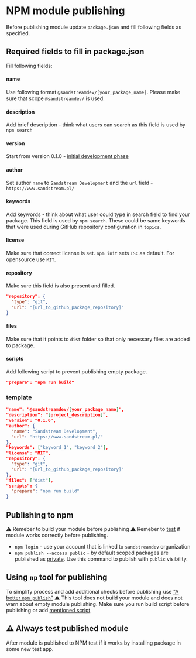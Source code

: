 # NPM module publishing

Before publishing module update `package.json` and fill following fields as specified.

## Required fields to fill in package.json

Fill following fields:

#### name

Use following format `@sandstreamdev/[your_package_name]`. Please make sure that scope `@sandstreamdev/` is used.

#### description

Add brief description - think what users can search as this field is used by `npm search`

#### version

Start from version 0.1.0 - [initial development phase](https://semver.org/#how-should-i-deal-with-revisions-in-the-0yz-initial-development-phase)

#### author

Set author `name` to `Sandstream Development` and the `url` field - `https://www.sandstream.pl/`

#### keywords

Add keywords - think about what user could type in search field to find your package. This field is used by `npm search`. These could be same keywords that were used during GitHub repository configuration in `topics`.

#### license

Make sure that correct license is set. `npm init` sets `ISC` as default. For opensource use `MIT`.

#### repository

Make sure this field is also present and filled.

```json
"repository": {
  "type": "git",
  "url": "[url_to_github_package_repository]"
}
```

#### files

Make sure that it points to `dist` folder so that only necessary files are added to package.

#### scripts

Add following script to prevent publishing empty package.
```json
"prepare": "npm run build"
```

### template

```json
"name": "@sandstreamdev/[your_package_name]",
"description": "[project_description]",
"version": "0.1.0",
"author": {
  "name": "Sandstream Development",
  "url": "https://www.sandstream.pl/"
},
"keywords": ["keyword_1", "keyword_2"],
"license": "MIT",
"repository": {
  "type": "git",
  "url": "[url_to_github_package_repository]"
},
"files": ["dist"],
"scripts": {
  "prepare": "npm run build"
}
```

## Publishing to npm

:warning: Remeber to build your module before publishing
:warning: Remeber to [test](./npm-module-testing) if module works correctly before publishing.

* `npm login` - use your account that is linked to `sandstreamdev` organization
* `npm publish --access public` - by default scoped packages are published as [private](https://docs.npmjs.com/creating-and-publishing-scoped-public-packages#publishing-scoped-public-packages). Use this command to publish with `public` visibility.

## Using `np` tool for publishing

To simplify process and add additional checks before publishing use ["A better `npm publish`"](https://github.com/sindresorhus/np)
:warning: This tool does not build your module and does not warn about empty module publishing. Make sure you run build script before publishing or add [mentioned script]()

## :warning: Always test published module

After module is published to NPM test if it works by installing package in some new test app.
